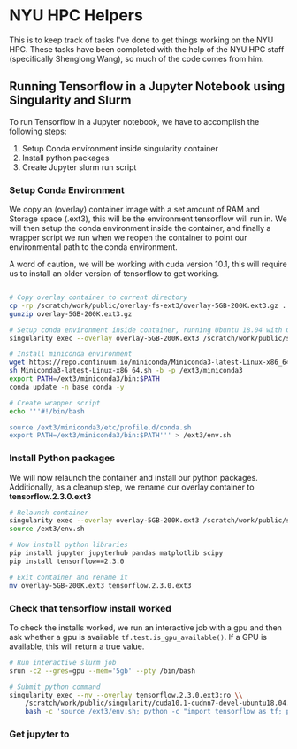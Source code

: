 # NYU HPC Helpers

This is to keep track of tasks I've done to get things working on the NYU HPC. These tasks have been completed with the help of the NYU HPC staff (specifically Shenglong Wang), so much of the code comes from him. 

## Running Tensorflow in a Jupyter Notebook using Singularity and Slurm

To run Tensorflow in a Jupyter notebook, we have to accomplish the following steps:

1. Setup Conda environment inside singularity container
2. Install python packages 
3. Create Jupyter slurm run script 

### Setup Conda Environment 

We copy an (overlay) container image with a set amount of RAM and Storage space (.ext3), this will be the environment tensorflow will run in. We will then setup the conda environment inside the container, and finally a wrapper script we run when we reopen the container to point our environmental path to the conda environment.

A word of caution, we will be working with cuda version 10.1, this will require us to install an older version of tensorflow to get working.

```bash 

# Copy overlay container to current directory
cp -rp /scratch/work/public/overlay-fs-ext3/overlay-5GB-200K.ext3.gz .
gunzip overlay-5GB-200K.ext3.gz

# Setup conda environment inside container, running Ubuntu 18.04 with Cuda 10.1 
singularity exec --overlay overlay-5GB-200K.ext3 /scratch/work/public/singularity/cuda10.1-cudnn7-devel-ubuntu18.04.sif /bin/bash

# Install miniconda environment 
wget https://repo.continuum.io/miniconda/Miniconda3-latest-Linux-x86_64.sh
sh Miniconda3-latest-Linux-x86_64.sh -b -p /ext3/miniconda3
export PATH=/ext3/miniconda3/bin:$PATH
conda update -n base conda -y

# Create wrapper script 
echo '''#!/bin/bash

source /ext3/miniconda3/etc/profile.d/conda.sh
export PATH=/ext3/miniconda3/bin:$PATH''' > /ext3/env.sh
``` 

### Install Python packages 

We will now relaunch the container and install our python packages. Additionally, as a cleanup step, we rename our overlay container to __tensorflow.2.3.0.ext3__

```bash 
# Relaunch container 
singularity exec --overlay overlay-5GB-200K.ext3 /scratch/work/public/singularity/cuda10.1-cudnn7-devel-ubuntu18.04.sif /bin/bash
source /ext3/env.sh

# Now install python libraries 
pip install jupyter jupyterhub pandas matplotlib scipy 
pip install tensorflow==2.3.0

# Exit container and rename it 
mv overlay-5GB-200K.ext3 tensorflow.2.3.0.ext3
``` 

### Check that tensorflow install worked 

To check the installs worked, we run an interactive job with a gpu and then ask whether a gpu is available ``tf.test.is_gpu_available()``. If a GPU is available, this will return a true value.

```bash
# Run interactive slurm job 
srun -c2 --gres=gpu --mem='5gb' --pty /bin/bash

# Submit python command
singularity exec --nv --overlay tensorflow.2.3.0.ext3:ro \\ 
    /scratch/work/public/singularity/cuda10.1-cudnn7-devel-ubuntu18.04.sif \\ 
    bash -c 'source /ext3/env.sh; python -c "import tensorflow as tf; print(tf.test.is_gpu_available());"'
```

### Get jupyter to 
